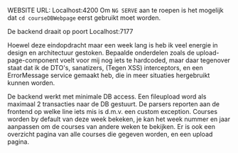 WEBSITE URL: Localhost:4200
Om `NG SERVE` aan te roepen is het mogelijk dat `cd courseDBWebpage` eerst gebruikt moet worden.

De backend draait op poort Localhost:7177

Hoewel deze eindopdracht maar een week lang is heb ik veel energie in design en architectuur gestoken.
Bepaalde onderdelen zoals de upload-page-component voelt voor mij nog iets te hardcoded,
maar daar tegenover staat dat ik de DTO's,
sanatizers, (Tegen XSS)
interceptors, 
en een ErrorMessage service gemaakt heb, die in meer situaties hergebruikt kunnen worden.


De backend werkt met minimale DB access. Een fileupload word als maximaal 2 transacties naar de DB gestuurt.
De parsers reporten aan de frontend op welke line iets mis is d.m.v. een custom exception.
Courses worden by default van deze week bekeken, je kan het week nummer en jaar aanpassen om de courses van andere weken te bekijken.
Er is ook een overzicht pagina van alle courses die gegeven worden, en een upload pagina.

